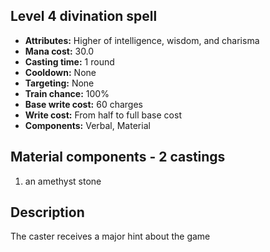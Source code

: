 ## Level 4 divination spell

- **Attributes:** Higher of intelligence, wisdom, and charisma
- **Mana cost:** 30.0
- **Casting time:** 1 round
- **Cooldown:** None
- **Targeting:** None
- **Train chance:** 100%
- **Base write cost:** 60 charges
- **Write cost:** From half to full base cost
- **Components:** Verbal, Material

## Material components - 2 castings

1. an amethyst stone

## Description

The caster receives a major hint about the game
